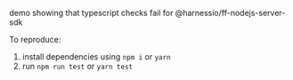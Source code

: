 demo showing that typescript checks fail for @harnessio/ff-nodejs-server-sdk

To reproduce:
1. install dependencies using `npm i` or `yarn`
2. run `npm run test` or `yarn test`
